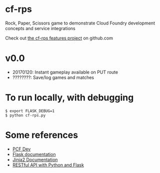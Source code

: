 # cf-rps
Rock, Paper, Scissors game to demonstrate Cloud Foundry development concepts and service integrations

Check out [the cf-rps features project](https://github.com/solvaholic/cf-rps/projects/1) on github.com

# v0.0
* 20170120: Instant gameplay available on PUT route
* ????????: Save/log games and matches

# To run locally, with debugging
    $ export FLASK_DEBUG=1
    $ python cf-rps.py

# Some references
* [PCF Dev](http://pivotal.io/pcf-dev)
* [Flask documentation](http://flask.pocoo.org/docs/latest/)
* [Jinja2 Documentation](http://jinja.pocoo.org/docs)
* [RESTful API with Python and Flask](https://blog.miguelgrinberg.com/post/designing-a-restful-api-with-python-and-flask)
